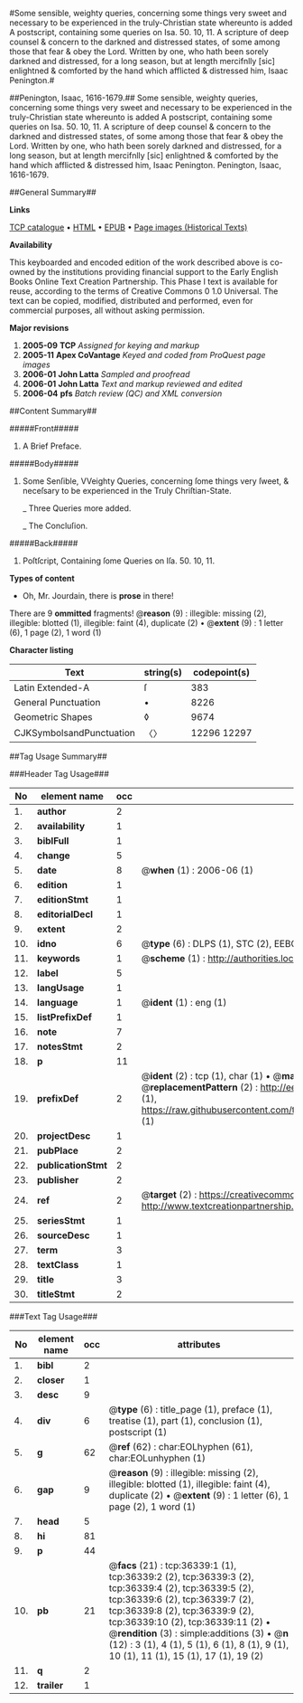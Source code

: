 #Some sensible, weighty queries, concerning some things very sweet and necessary to be experienced in the truly-Christian state whereunto is added A postscript, containing some queries on Isa. 50. 10, 11. A scripture of deep counsel & concern to the darkned and distressed states, of some among those that fear & obey the Lord. Written by one, who hath been sorely darkned and distressed, for a long season, but at length mercifnlly [sic] enlightned & comforted by the hand which afflicted & distressed him, Isaac Penington.#

##Penington, Isaac, 1616-1679.##
Some sensible, weighty queries, concerning some things very sweet and necessary to be experienced in the truly-Christian state whereunto is added A postscript, containing some queries on Isa. 50. 10, 11. A scripture of deep counsel & concern to the darkned and distressed states, of some among those that fear & obey the Lord. Written by one, who hath been sorely darkned and distressed, for a long season, but at length mercifnlly [sic] enlightned & comforted by the hand which afflicted & distressed him, Isaac Penington.
Penington, Isaac, 1616-1679.

##General Summary##

**Links**

[TCP catalogue](http://www.ota.ox.ac.uk/tcp/)  • 
[HTML](http://tei.it.ox.ac.uk/tcp/Texts-HTML/free/A54/A54064.html)  • 
[EPUB](http://tei.it.ox.ac.uk/tcp/Texts-EPUB/free/A54/A54064.epub) • 
[Page images (Historical Texts)](https://data.historicaltexts.jisc.ac.uk/view?pubId=eebo-99831872e&pageId=eebo-99831872e-36339-1)

**Availability**

This keyboarded and encoded edition of the
	       work described above is co-owned by the institutions
	       providing financial support to the Early English Books
	       Online Text Creation Partnership. This Phase I text is
	       available for reuse, according to the terms of Creative
	       Commons 0 1.0 Universal. The text can be copied,
	       modified, distributed and performed, even for
	       commercial purposes, all without asking permission.

**Major revisions**

1. __2005-09__ __TCP__ *Assigned for keying and markup*
1. __2005-11__ __Apex CoVantage__ *Keyed and coded from ProQuest page images*
1. __2006-01__ __John Latta__ *Sampled and proofread*
1. __2006-01__ __John Latta__ *Text and markup reviewed and edited*
1. __2006-04__ __pfs__ *Batch review (QC) and XML conversion*

##Content Summary##

#####Front#####

1. A Brief Preface.

#####Body#####

1. Some Senſible, VVeighty Queries, concerning ſome things very ſweet, & neceſsary to be experienced in the Truly Chriſtian-State.

    _ Three Queries more added.

    _ The Concluſion.

#####Back#####

1. Poſtſcript, Containing ſome Queries on Iſa. 50. 10, 11.

**Types of content**

  * Oh, Mr. Jourdain, there is **prose** in there!

There are 9 **ommitted** fragments! 
 @__reason__ (9) : illegible: missing (2), illegible: blotted (1), illegible: faint (4), duplicate (2)  •  @__extent__ (9) : 1 letter (6), 1 page (2), 1 word (1)

**Character listing**


|Text|string(s)|codepoint(s)|
|---|---|---|
|Latin Extended-A|ſ|383|
|General Punctuation|•|8226|
|Geometric Shapes|◊|9674|
|CJKSymbolsandPunctuation|〈〉|12296 12297|

##Tag Usage Summary##

###Header Tag Usage###

|No|element name|occ|attributes|
|---|---|---|---|
|1.|__author__|2||
|2.|__availability__|1||
|3.|__biblFull__|1||
|4.|__change__|5||
|5.|__date__|8| @__when__ (1) : 2006-06 (1)|
|6.|__edition__|1||
|7.|__editionStmt__|1||
|8.|__editorialDecl__|1||
|9.|__extent__|2||
|10.|__idno__|6| @__type__ (6) : DLPS (1), STC (2), EEBO-CITATION (1), PROQUEST (1), VID (1)|
|11.|__keywords__|1| @__scheme__ (1) : http://authorities.loc.gov/ (1)|
|12.|__label__|5||
|13.|__langUsage__|1||
|14.|__language__|1| @__ident__ (1) : eng (1)|
|15.|__listPrefixDef__|1||
|16.|__note__|7||
|17.|__notesStmt__|2||
|18.|__p__|11||
|19.|__prefixDef__|2| @__ident__ (2) : tcp (1), char (1)  •  @__matchPattern__ (2) : ([0-9\-]+):([0-9IVX]+) (1), (.+) (1)  •  @__replacementPattern__ (2) : http://eebo.chadwyck.com/downloadtiff?vid=$1&page=$2 (1), https://raw.githubusercontent.com/textcreationpartnership/Texts/master/tcpchars.xml#$1 (1)|
|20.|__projectDesc__|1||
|21.|__pubPlace__|2||
|22.|__publicationStmt__|2||
|23.|__publisher__|2||
|24.|__ref__|2| @__target__ (2) : https://creativecommons.org/publicdomain/zero/1.0/ (1), http://www.textcreationpartnership.org/docs/. (1)|
|25.|__seriesStmt__|1||
|26.|__sourceDesc__|1||
|27.|__term__|3||
|28.|__textClass__|1||
|29.|__title__|3||
|30.|__titleStmt__|2||


###Text Tag Usage###

|No|element name|occ|attributes|
|---|---|---|---|
|1.|__bibl__|2||
|2.|__closer__|1||
|3.|__desc__|9||
|4.|__div__|6| @__type__ (6) : title_page (1), preface (1), treatise (1), part (1), conclusion (1), postscript (1)|
|5.|__g__|62| @__ref__ (62) : char:EOLhyphen (61), char:EOLunhyphen (1)|
|6.|__gap__|9| @__reason__ (9) : illegible: missing (2), illegible: blotted (1), illegible: faint (4), duplicate (2)  •  @__extent__ (9) : 1 letter (6), 1 page (2), 1 word (1)|
|7.|__head__|5||
|8.|__hi__|81||
|9.|__p__|44||
|10.|__pb__|21| @__facs__ (21) : tcp:36339:1 (1), tcp:36339:2 (2), tcp:36339:3 (2), tcp:36339:4 (2), tcp:36339:5 (2), tcp:36339:6 (2), tcp:36339:7 (2), tcp:36339:8 (2), tcp:36339:9 (2), tcp:36339:10 (2), tcp:36339:11 (2)  •  @__rendition__ (3) : simple:additions (3)  •  @__n__ (12) : 3 (1), 4 (1), 5 (1), 6 (1), 8 (1), 9 (1), 10 (1), 11 (1), 15 (1), 17 (1), 19 (2)|
|11.|__q__|2||
|12.|__trailer__|1||
